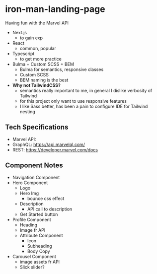 # iron-man-landing-page
Having fun with the Marvel API

* Next.js
    * to gain exp
* React
    * common, popular
* Typescript
    * to get more practice
* Bulma + Custom SCSS + BEM
    * Bulma for semantics, responsive classes
    * Custom SCSS
    * BEM naming is the best
* **Why not TailwindCSS?**
    * semantics really important to me, in general I dislike verbosity of Tailwind
    * for this project only want to use responsive features
    * I like Sass better, has been a pain to configure IDE for Tailwind nesting

## Tech Specifications
* Marvel API: 
* GraphQL: https://api.marvelql.com/ 
* REST: https://developer.marvel.com/docs

## Component Notes
* Navigation Component
* Hero Component
    * Logo
    * Hero Img
        * bounce css effect
    * Description
        * API call to description
    * Get Started button
* Profile Component
    * Heading
    * Image fr API
    * Attribute Component
        * Icon
        * Subheading
        * Body Copy
* Carousel Component
  * image assets fr API
  * Slick slider?